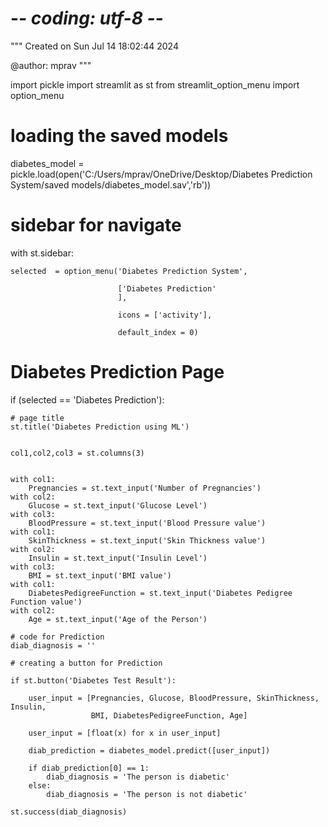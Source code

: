 # -*- coding: utf-8 -*-
"""
Created on Sun Jul 14 18:02:44 2024

@author: mprav
"""

import pickle
import streamlit as st
from streamlit_option_menu import option_menu


# loading the saved models

diabetes_model = pickle.load(open('C:/Users/mprav/OneDrive/Desktop/Diabetes Prediction System/saved models/diabetes_model.sav','rb'))



# sidebar for navigate

with st.sidebar:
    
    selected  = option_menu('Diabetes Prediction System',
                            
                            ['Diabetes Prediction'
                            ],
                            
                            icons = ['activity'],
                            
                            default_index = 0)
    
    
# Diabetes Prediction Page 
if (selected == 'Diabetes Prediction'):
    
    # page title
    st.title('Diabetes Prediction using ML')
    
    
    col1,col2,col3 = st.columns(3)
    
    
    with col1:
        Pregnancies = st.text_input('Number of Pregnancies')
    with col2:
        Glucose = st.text_input('Glucose Level')
    with col3:
        BloodPressure = st.text_input('Blood Pressure value')
    with col1:
        SkinThickness = st.text_input('Skin Thickness value')
    with col2:
        Insulin = st.text_input('Insulin Level')
    with col3:
        BMI = st.text_input('BMI value')
    with col1:
        DiabetesPedigreeFunction = st.text_input('Diabetes Pedigree Function value')
    with col2:
        Age = st.text_input('Age of the Person')
    
    # code for Prediction
    diab_diagnosis = ''

    # creating a button for Prediction

    if st.button('Diabetes Test Result'):

        user_input = [Pregnancies, Glucose, BloodPressure, SkinThickness, Insulin,
                      BMI, DiabetesPedigreeFunction, Age]

        user_input = [float(x) for x in user_input]

        diab_prediction = diabetes_model.predict([user_input])

        if diab_prediction[0] == 1:
            diab_diagnosis = 'The person is diabetic'
        else:
            diab_diagnosis = 'The person is not diabetic'

    st.success(diab_diagnosis)
    
        

